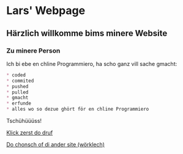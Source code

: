 # Lars' Webpage

## Härzlich willkomme bims minere Website

### Zu minere Person
Ich bi ebe en chline Programmiero, ha scho ganz vill sache gmacht:

```markdown
* coded
* commited
* pushed
* pulled
* gmacht
* erfunde
* alles wo so dezue ghört för en chline Programmiero
```

Tschühüüüss!

[Klick zerst do druf](larsimbach.gitbub.io/zwoiti_site)

[Do chonsch of di ander site (wörklech)](https://larsimbach.github.io/ersti_site)